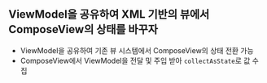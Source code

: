 ## ViewModel을 공유하여 XML 기반의 뷰에서 ComposeView의 상태를 바꾸자
- ViewModel을 공유하여 기존 뷰 시스템에서 ComposeView의 상태 전환 가능
- ComposeView에서 ViewModel을 전달 및 주입 받아 `collectAsState`로 값 수집

